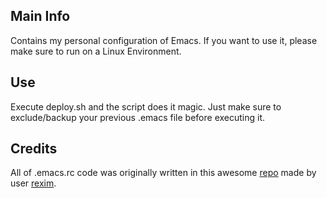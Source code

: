 ## Main Info
Contains my personal configuration of Emacs. If you want to use it, please make sure to run on a Linux Environment.

## Use
Execute deploy.sh and the script does it magic. Just make sure to exclude/backup your previous .emacs file before executing it.

## Credits
All of .emacs.rc code was originally written in this awesome [repo](https://github.com/rexim/dotfiles) made by user [rexim](https://github.com/rexim).
